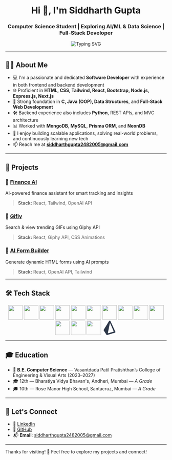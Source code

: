 <h1 align="center">Hi 👋, I'm Siddharth Gupta</h1>
<h3 align="center">Computer Science Student | Exploring AI/ML & Data Science | Full-Stack Developer </h3>


<p align="center">
  <img src="https://readme-typing-svg.herokuapp.com?font=Fira+Code&duration=2000&pause=1000&center=true&vCenter=true&width=435&lines=Web+Developer+%7C+Full-Stack+Projects;MongoDB+%7C+Node.js+%7C+React+%7C+MySQL;Lifelong+Learner+%26+Problem+Solver" alt="Typing SVG" />
</p>

---

## 👨‍💻 About Me

- 💻 I'm a passionate and dedicated **Software Developer** with experience in both frontend and backend development  
- 🌐 Proficient in **HTML, CSS, Tailwind, React, Bootstrap, Node.js, Express.js, Next.js**
- 🧠 Strong foundation in **C, Java (OOP), Data Structures**, and **Full-Stack Web Development**
- 🛠️ Backend experience also includes **Python**, REST APIs, and MVC architecture
- 📊 Worked with **MongoDB**, **MySQL**, **Prisma ORM**, and **NeonDB**
- 🚀 I enjoy building scalable applications, solving real-world problems, and continuously learning new tech
- 📫 Reach me at **siddharthgupta2482005@gmail.com**

---

## 🔨 Projects

### 💼 [Finance AI](https://finanace-ai-sidd.vercel.app/)
AI-powered finance assistant for smart tracking and insights  
> **Stack:** React, Tailwind, OpenAI API

### 📸 [Gifly](https://sidd-gifly.vercel.app/)
Search & view trending GIFs using Giphy API  
> **Stack:** React, Giphy API, CSS Animations

### 🧾 [AI Form Builder](https://ai-form-builder-sidd.vercel.app/)
Generate dynamic HTML forms using AI prompts  
> **Stack:** React, OpenAI API, Tailwind

---

## 🛠️ Tech Stack

<p align="center">

  <!-- Programming -->
  <img src="https://cdn.jsdelivr.net/gh/devicons/devicon/icons/c/c-original.svg" width="45" height="45"/>
  <img src="https://cdn.jsdelivr.net/gh/devicons/devicon/icons/java/java-original.svg" width="45" height="45"/>
  <img src="https://cdn.jsdelivr.net/gh/devicons/devicon/icons/python/python-original.svg" width="45" height="45"/>

  <!-- Front‑end -->
  <img src="https://cdn.jsdelivr.net/gh/devicons/devicon/icons/html5/html5-original.svg" width="45" height="45"/>
  <img src="https://cdn.jsdelivr.net/gh/devicons/devicon/icons/css3/css3-original.svg" width="45" height="45"/>
  <img src="https://cdn.jsdelivr.net/gh/devicons/devicon/icons/javascript/javascript-original.svg" width="45" height="45"/>
  <img src="https://cdn.jsdelivr.net/gh/devicons/devicon/icons/react/react-original.svg" width="45" height="45"/>
  <img src="https://cdn.jsdelivr.net/gh/devicons/devicon/icons/bootstrap/bootstrap-original.svg" width="45" height="45"/>

  <!-- Back‑end -->
  <img src="https://cdn.jsdelivr.net/gh/devicons/devicon/icons/nodejs/nodejs-original.svg" width="45" height="45"/>
  <img src="https://cdn.jsdelivr.net/gh/devicons/devicon/icons/express/express-original.svg" width="45" height="45"/>
  <img src="https://cdn.jsdelivr.net/gh/devicons/devicon/icons/nextjs/nextjs-original.svg" width="45" height="45"/>

  <!-- Databases -->
  <img src="https://cdn.jsdelivr.net/gh/devicons/devicon/icons/mysql/mysql-original.svg" width="45" height="45"/>
  <img src="https://cdn.jsdelivr.net/gh/devicons/devicon/icons/mongodb/mongodb-original.svg" width="45" height="45"/>
  <img src="https://raw.githubusercontent.com/devicons/devicon/master/icons/prisma/prisma-original.svg" width="45" height="45"/>

</p>

---

## 🎓 Education

- 🏫 **B.E. Computer Science** — Vasantdada Patil Pratishthan’s College of Engineering & Visual Arts (2023–2027)  
- 🎓 12th — Bharatiya Vidya Bhavan's, Andheri, Mumbai — *A Grade*  
- 🎓 10th — Rose Manor High School, Santacruz, Mumbai — *A Grade*

---

## 🤝 Let's Connect

- 💼 [LinkedIn](https://linkedin.com/in/sidd-gupta05)
- 🐙 [GitHub](https://github.com/sidd-gupta05)
- 📬 **Email**: siddharthgupta2482005@gmail.com

---

Thanks for visiting! 🚀 Feel free to explore my projects and connect!
